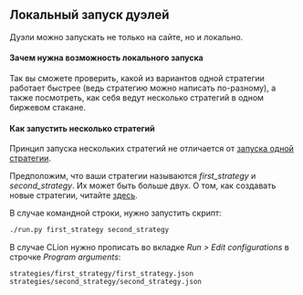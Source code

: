 ## Локальный запуск дуэлей

Дуэли можно запускать не только на сайте, но и локально.

#### Зачем нужна возможность локального запуска

Так вы сможете проверить, какой из вариантов одной стратегии работает быстрее (ведь стратегию можно написать по-разному), а также посмотреть, как себя ведут несколько стратегий в одном биржевом стакане.

#### Как запустить несколько стратегий

Принцип запуска нескольких стратегий не отличается от [запуска одной стратегии](/local-pack/run_strategy.md).

Предположим, что ваши стратегии называются *first_strategy* и *second_strategy*.
Их может быть больше двух.
О том, как создавать новые стратегии, читайте [здесь](/local-pack/add_strategy.md).

В случае командной строки, нужно запустить скрипт:
```bash
./run.py first_strategy second_strategy
```

В случае CLion нужно прописать во вкладке *Run > Edit configurations* в строчке *Program arguments*:
```
strategies/first_strategy/first_strategy.json strategies/second_strategy/second_strategy.json
```
